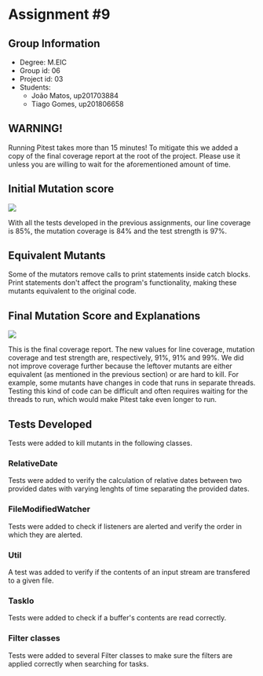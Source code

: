 # Assignment #9

## Group Information

- Degree: M.EIC
- Group id: 06
- Project id: 03
- Students:
  - João Matos, up201703884
  - Tiago Gomes, up201806658

## WARNING!

Running Pitest takes more than 15 minutes! To mitigate this we added a copy of the final coverage report at the root of the project. Please use it unless you are willing to wait for the aforementioned amount of time.

## Initial Mutation score 

![](./images/Captura%20de%20ecr%C3%A3%20de%202022-12-06%2013-32-51.png)

With all the tests developed in the previous assignments, our line coverage is 85%, the mutation coverage is 84% and the test strength is 97%.

## Equivalent Mutants

Some of the mutators remove calls to print statements inside catch blocks. Print statements don't affect the program's functionality, making these mutants equivalent to the original code.

## Final Mutation Score and Explanations

![](./images/Captura%20de%20ecr%C3%A3%20de%202022-12-07%2016-09-27.png)

This is the final coverage report. The new values for line coverage, mutation coverage and test strength are, respectively, 91%, 91% and 99%. We did not improve coverage further because the leftover mutants are either equivalent (as mentioned in the previous section) or are hard to kill. For example, some mutants have changes in code that runs in separate threads. Testing this kind of code can be difficult and often requires waiting for the threads to run, which would make Pitest take even longer to run.

## Tests Developed

Tests were added to kill mutants in the following classes.

### RelativeDate

Tests were added to verify the calculation of relative dates between two provided dates with varying lenghts of time separating the provided dates. 

### FileModifiedWatcher

Tests were added to check if listeners are alerted and verify the order in which they are alerted.

### Util

A test was added to verify if the contents of an input stream are transfered to a given file.

### TaskIo

Tests were added to check if a buffer's contents are read correctly.

### Filter classes

Tests were added to several Filter classes to make sure the filters are applied correctly when searching for tasks.
